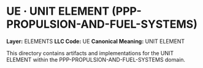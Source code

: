 # UE · UNIT ELEMENT (PPP-PROPULSION-AND-FUEL-SYSTEMS)

**Layer:** ELEMENTS
**LLC Code:** UE
**Canonical Meaning:** UNIT ELEMENT

This directory contains artifacts and implementations for the UNIT ELEMENT within the PPP-PROPULSION-AND-FUEL-SYSTEMS domain.

